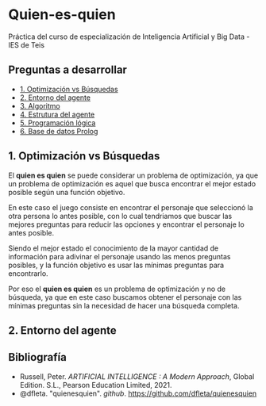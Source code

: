 # Quien-es-quien
Práctica del curso de especialización de Inteligencia Artificial y Big Data - IES de Teis

## Preguntas a desarrollar

 * [1. Optimización vs Búsquedas](#1-optimización-vs-búsquedas)
 * [2. Entorno del agente](#2-entorno-del-agente)
 * [3. Algoritmo](#3-algoritmo)
 * [4. Estrutura del agente](#4-estrutura-del-agente)
 * [5. Programación lógica](#5-programación-lógica)
 * [6. Base de datos Prolog](#6-base-de-datos-prolog)

## 1. Optimización vs Búsquedas

El **quien es quien** se puede considerar un problema de optimización, ya que un problema de optimización es aquel que busca encontrar el mejor estado posible según una función objetivo. 

En este caso el juego consiste en encontrar el personaje que seleccionó la otra persona lo antes posible, con lo cual tendriamos que buscar las mejores preguntas para reducir las opciones y encontrar el personaje lo antes posible.

Siendo el mejor estado el conocimiento de la mayor cantidad de información para adivinar el personaje usando las menos preguntas posibles, y la función objetivo es usar las mínimas preguntas para encontrarlo.

Por eso el **quien es quien** es un problema de optimización y no de búsqueda, ya que en este caso buscamos obtener el personaje con las mínimas preguntas sin la necesidad de hacer una búsqueda completa.

## 2. Entorno del agente



## Bibliografía

- Russell, Peter. _ARTIFICIAL INTELLIGENCE : A Modern Approach_, Global Edition. S.L., Pearson Education Limited, 2021.
- @dfleta. "quienesquien". _github_. https://github.com/dfleta/quienesquien